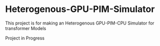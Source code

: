 # Heterogenous-GPU-PIM-Simulator
This project is for making an Heterogenous GPU-PIM-CPU Simulator for transformer Models


Project in Progress
